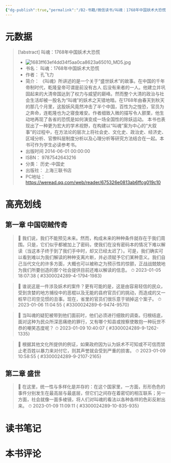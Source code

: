 ```yaml
---
{"dg-publish":true,"permalink":"/B2-书籍/微信读书/叫魂：1768年中国妖术大恐慌-3300024289/"}
---
```


# 元数据
> [!abstract] 叫魂：1768年中国妖术大恐慌
> - ![1683ff63ef4dd34f5aa0ca8623a65010_MD5.jpg](/img/user/images/1683ff63ef4dd34f5aa0ca8623a65010_MD5.jpg)
> - 书名： 叫魂：1768年中国妖术大恐慌
> - 作者： 孔飞力
> - 简介： 《叫魂》所讲述的是一个关于“盛世妖术”的故事。在中国的千年帝制时代，乾隆皇帝可谓是前没有古人 后没有来者的一人。他建立并巩固起来的大清帝国达到了权力与威望的巅峰。然而整个大清的政治与社会生活却被一股名为“叫魂”的妖术之天错地暗。在1768年由春天到秋天的那几个月里，这股妖风竟然冲击了半个中国，百性为之惶恐，官员为之奔命，连乾隆也为之寝食难安。作者细致入微的描写令人颤栗，他生动地再现了各省的恐慌是如何演变成一场全国性的除妖运动。
本书也表现出了一种更为宏大的学术视野，在构建以“叫魂”案为中心的“大叙事”的过程中，在方法论的层次上将社会史、文化史、政治史、经济史、区域分析、官僚科层制度分析以及心理分析等研究方法结合在一起。本书可作为学生必读参考书。
> - 出版时间 2014-06-01 00:00:00
> - ISBN： 9787542643216
> - 分类： 历史-中国史
> - 出版社： 上海三联书店
> - PC地址：https://weread.qq.com/web/reader/675326e0813ab6ffcg019c10

# 高亮划线

## 第一章 中国窃贼传奇

> 📌 我们说，我们不能预见未来。然而，构成未来的种种条件就存在于我们周围。只是，它们似乎都被加上了密码，使我们在没有密码本的情况下难以解读（当这本子终于到了我们手中时，却又已经太迟了）。可是，我们确实可以看到难以为我们解读的种种支离片断，并必须赋予它们某种意义。我们自己当代文化的许多方面，大概也可以被称之为预示性的惊颤，正战战兢兢地为我们所要创造的那个社会提供目前还难以解读的信息。 
> ⏱ 2023-01-05 18:07:38
{ #3300024289-4-1794-1983}


> 📌 谁说这是一件涉及妖术的案件？更有可能的是，这是由容易轻信的民众，受到贪婪的地方捕役中的恶棍以及无能的县府官员们的挑动，而造成的又一桩早已司空见惯的丑事。现在，省里的官员们很乐意于销掉这个案子。 
> ⏱ 2023-01-06 11:04:55
{ #3300024289-6-9474-9570}


> 📌 当叫魂的疑犯被带到他们面前时，他们必须进行细致的调查。归根结底，面对这种为民众所深恶痛绝的罪行，又有哪个知县或按察使敢抱一种玩世不恭的嘲笑态度呢？ 
> ⏱ 2023-01-09 10:40:07
{ #3300024289-9-1262-1335}


> 📌 根据其他文化所提供的例证，如果政府因为认为妖术不可知或不可信而禁止老百姓以暴力来对付它，则其声誉就会受到严重的损害。 
> ⏱ 2023-01-09 10:58:55
{ #3300024289-9-2107-2165}


## 第二章 盛世

> 📌 在这里，统一性与多样化是并存的：在这个国家里，一方面，形形色色的事件分别发生在最高层与最底层，但它们之间存在着密切的相互联系；另一方面，社会就像一面多棱镜，将人们对叫魂的看法以各种各样的色彩反射出来。 
> ⏱ 2023-01-09 11:09:11
{ #3300024289-10-835-935}


# 读书笔记

# 本书评论

